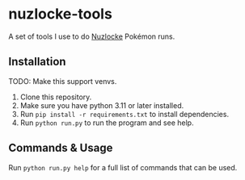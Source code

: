 # nuzlocke-tools
A set of tools I use to do [Nuzlocke](https://nuzlockeuniversity.ca/nuzlocke-rules/) Pokémon runs.

## Installation

TODO: Make this support venvs.
1. Clone this repository.
2. Make sure you have python 3.11 or later installed.
3. Run `pip install -r requirements.txt` to install dependencies.
4. Run `python run.py` to run the program and see help.

## Commands & Usage

Run `python run.py help` for a full list of commands that can be used.